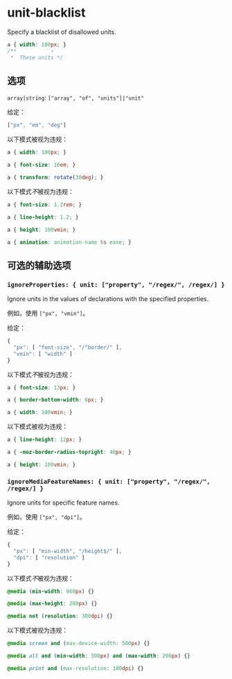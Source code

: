 # unit-blacklist

Specify a blacklist of disallowed units.

```css
a { width: 100px; }
/**           ↑
 *  These units */
```

## 选项

`array|string`: `["array", "of", "units"]|"unit"`

给定：

```js
["px", "em", "deg"]
```

以下模式被视为违规：

```css
a { width: 100px; }
```

```css
a { font-size: 10em; }
```

```css
a { transform: rotate(30deg); }
```

以下模式*不*被视为违规：

```css
a { font-size: 1.2rem; }
```

```css
a { line-height: 1.2; }
```

```css
a { height: 100vmin; }
```

```css
a { animation: animation-name 5s ease; }
```

## 可选的辅助选项

### `ignoreProperties: { unit: ["property", "/regex/", /regex/] }`

Ignore units in the values of declarations with the specified properties.

例如，使用 `["px", "vmin"]`。

给定：

```js
{
  "px": [ "font-size", "/^border/" ],
  "vmin": [ "width" ]
}
```

以下模式*不*被视为违规：

```css
a { font-size: 13px; }
```

```css
a { border-bottom-width: 6px; }
```

```css
a { width: 100vmin; }
```

以下模式被视为违规：

```css
a { line-height: 12px; }
```

```css
a { -moz-border-radius-topright: 40px; }
```

```css
a { height: 100vmin; }
```

### `ignoreMediaFeatureNames: { unit: ["property", "/regex/", /regex/] }`

Ignore units for specific feature names.

例如，使用 `["px", "dpi"]`。

给定：

```js
{
  "px": [ "min-width", "/height$/" ],
  "dpi": [ "resolution" ]
}
```

以下模式*不*被视为违规：

```css
@media (min-width: 960px) {}
```

```css
@media (max-height: 280px) {}
```

```css
@media not (resolution: 300dpi) {}
```

以下模式被视为违规：

```css
@media screen and (max-device-width: 500px) {}
```

```css
@media all and (min-width: 500px) and (max-width: 200px) {}
```

```css
@media print and (max-resolution: 100dpi) {}
```
